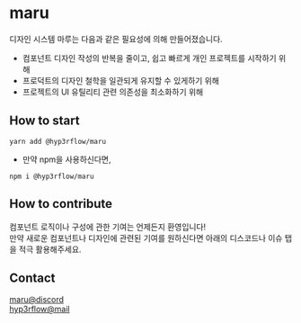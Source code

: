 # maru
디자인 시스템 마루는 다음과 같은 필요성에 의해 만들어졌습니다.
- 컴포넌트 디자인 작성의 반복을 줄이고, 쉽고 빠르게 개인 프로젝트를 시작하기 위해
- 프로덕트의 디자인 철학을 일관되게 유지할 수 있게하기 위해
- 프로젝트의 UI 유틸리티 관련 의존성을 최소화하기 위해

## How to start
```shell
yarn add @hyp3rflow/maru
```
- 만약 npm을 사용하신다면,
```shell
npm i @hyp3rflow/maru
```

## How to contribute
컴포넌트 로직이나 구성에 관한 기여는 언제든지 환영입니다!  
만약 새로운 컴포넌트나 디자인에 관련된 기여를 원하신다면 아래의 디스코드나 이슈 탭을 적극 활용해주세요.

## Contact
[maru@discord](https://discord.gg/2d3mBWQaac)  
[hyp3rflow@mail](mailto:hyperflow@kakao.com)
